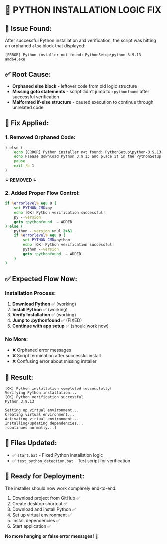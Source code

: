 # 🔧 PYTHON INSTALLATION LOGIC FIX

## 🚨 **Issue Found:**
After successful Python installation and verification, the script was hitting an orphaned `else` block that displayed:
```
[ERROR] Python installer not found: PythonSetup\python-3.9.13-amd64.exe
```

## ✅ **Root Cause:**
- **Orphaned else block** - leftover code from old logic structure
- **Missing goto statements** - script didn't jump to `:pythonfound` after successful verification
- **Malformed if-else structure** - caused execution to continue through unrelated code

## 🔧 **Fix Applied:**

### **1. Removed Orphaned Code:**
```bat
) else (
    echo [ERROR] Python installer not found: PythonSetup\python-3.9.13-amd64.exe
    echo Please download Python 3.9.13 and place it in the PythonSetup folder
    pause
    exit /b 1
)
```
**↓ REMOVED ↓**

### **2. Added Proper Flow Control:**
```bat
if %errorlevel% equ 0 (
    set PYTHON_CMD=py
    echo [OK] Python verification successful!
    py --version
    goto :pythonfound  ← ADDED
) else (
    python --version >nul 2>&1
    if %errorlevel% equ 0 (
        set PYTHON_CMD=python
        echo [OK] Python verification successful!
        python --version
        goto :pythonfound  ← ADDED
    )
)
```

## ✅ **Expected Flow Now:**

### **Installation Process:**
1. **Download Python** ✅ (working)
2. **Install Python** ✅ (working)  
3. **Verify Installation** ✅ (working)
4. **Jump to :pythonfound** ✅ (FIXED)
5. **Continue with app setup** ✅ (should work now)

### **No More:**
- ❌ Orphaned error messages
- ❌ Script termination after successful install
- ❌ Confusing error about missing installer

## 🎯 **Result:**
```
[OK] Python installation completed successfully!
Verifying Python installation...
[OK] Python verification successful!
Python 3.9.13

Setting up virtual environment...
Creating virtual environment...
Activating virtual environment...
Installing/updating dependencies...
[continues normally...]
```

## 📁 **Files Updated:**
- ✅ `start.bat` - Fixed Python installation logic
- ✅ `test_python_detection.bat` - Test script for verification

## 🚀 **Ready for Deployment:**
The installer should now work completely end-to-end:
1. Download project from GitHub ✅
2. Create desktop shortcut ✅  
3. Download and install Python ✅
4. Set up virtual environment ✅
5. Install dependencies ✅
6. Start application ✅

**No more hanging or false error messages!** 🎉
